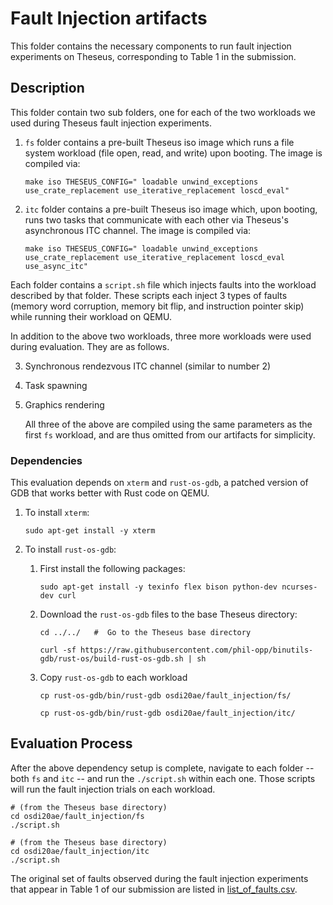 # Fault Injection artifacts

This folder contains the necessary components to run fault injection experiments on Theseus, corresponding to Table 1 in the submission.

## Description
This folder contain two sub folders, one for each of the two workloads we used during Theseus fault injection experiments.

1. `fs` folder contains a pre-built Theseus iso image which runs a file system workload (file open, read, and write) upon booting. The image is compiled via:

   `make iso THESEUS_CONFIG=" loadable unwind_exceptions use_crate_replacement use_iterative_replacement loscd_eval"`

2. `itc` folder contains a pre-built Theseus iso image which, upon booting, runs two tasks that communicate with each other via Theseus's asynchronous ITC channel. The image is compiled via:

   `make iso THESEUS_CONFIG=" loadable unwind_exceptions use_crate_replacement use_iterative_replacement loscd_eval use_async_itc"`

Each folder contains a `script.sh` file which injects faults into the workload described by that folder. These scripts each inject 3 types of faults (memory word corruption, memory bit flip, and instruction pointer skip) while running their workload on QEMU.

In addition to the above two workloads, three more workloads were used during evaluation. They are as follows. 

3. Synchronous rendezvous ITC channel (similar to number 2)

4. Task spawning

5. Graphics rendering

   All three of the above are compiled using the same parameters as the first `fs` workload, and are thus omitted from our artifacts for simplicity.

### Dependencies

This evaluation depends on `xterm` and `rust-os-gdb`, a patched version of GDB that works better with Rust code on QEMU.

1. To install `xterm`:

   `sudo apt-get install -y xterm`

2. To install `rust-os-gdb`:

   1. First install the following packages:

      `sudo apt-get install -y texinfo flex bison python-dev ncurses-dev curl`

   2. Download the `rust-os-gdb` files to the base Theseus directory:

      `cd ../../   #  Go to the Theseus base directory`    

      `curl -sf https://raw.githubusercontent.com/phil-opp/binutils-gdb/rust-os/build-rust-os-gdb.sh | sh`

   3. Copy `rust-os-gdb` to each workload

      `cp rust-os-gdb/bin/rust-gdb osdi20ae/fault_injection/fs/`

      `cp rust-os-gdb/bin/rust-gdb osdi20ae/fault_injection/itc/`

## Evaluation Process
After the above dependency setup is complete, navigate to each folder -- both `fs` and `itc` -- and run the `./script.sh` within each one. Those scripts will run the fault injection trials on each workload.
```
# (from the Theseus base directory)
cd osdi20ae/fault_injection/fs
./script.sh
```
```
# (from the Theseus base directory)
cd osdi20ae/fault_injection/itc
./script.sh
```

The original set of faults observed during the fault injection experiments that appear in Table 1 of our submission are listed in [list_of_faults.csv](./list_of_faults.csv).
